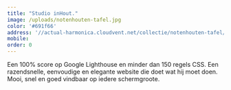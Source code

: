 ```yaml
---
title: "Studio inHout."
image: /uploads/notenhouten-tafel.jpg
color: '#691f66'
address: '//actual-harmonica.cloudvent.net/collectie/notenhouten-tafel/'
mobile:
order: 0
---
```


Een 100% score op Google Lighthouse en minder dan 150 regels CSS. Een razendsnelle, eenvoudige en elegante website die doet wat hij moet doen. Mooi, snel en goed vindbaar op iedere schermgroote.
